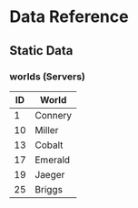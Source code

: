 # Data Reference

## Static Data
### worlds (Servers)

| ID | World   |
|----|---------|
| 1  | Connery |
| 10 | Miller  |
| 13 | Cobalt  |
| 17 | Emerald |
| 19 | Jaeger  |
| 25 | Briggs  |
